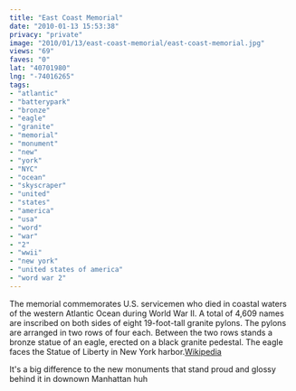 ```yaml
---
title: "East Coast Memorial"
date: "2010-01-13 15:53:38"
privacy: "private"
image: "2010/01/13/east-coast-memorial/east-coast-memorial.jpg"
views: "69"
faves: "0"
lat: "40701980"
lng: "-74016265"
tags:
- "atlantic"
- "batterypark"
- "bronze"
- "eagle"
- "granite"
- "memorial"
- "monument"
- "new"
- "york"
- "NYC"
- "ocean"
- "skyscraper"
- "united"
- "states"
- "america"
- "usa"
- "word"
- "war"
- "2"
- "wwii"
- "new york"
- "united states of america"
- "word war 2"
---
```

The memorial commemorates U.S. servicemen who died in coastal waters of the western Atlantic Ocean during World War II. A total of 4,609 names are inscribed on both sides of eight 19-foot-tall granite pylons. The pylons are arranged in two rows of four each. Between the two rows stands a bronze statue of an eagle, erected on a black granite pedestal. The eagle faces the Statue of Liberty in New York harbor.<a href="http://en.wikipedia.org/wiki/East_Coast_Memorial" rel="nofollow">Wikipedia</a>

It's a big difference to the new monuments that stand proud and glossy behind it in downown Manhattan huh<a href="http://www.phillprice.com/2010/01/13/east-coast-memorial" rel="nofollow"></a>
